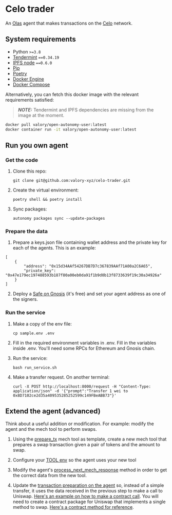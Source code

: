 # Celo trader

An [Olas](https://olas.network/) agent that makes transactions on the [Celo](https://celo.org/) network.

## System requirements

- Python `>=3.8`
- [Tendermint](https://docs.tendermint.com/v0.34/introduction/install.html) `==0.34.19`
- [IPFS node](https://docs.ipfs.io/install/command-line/#official-distributions) `==0.6.0`
- [Pip](https://pip.pypa.io/en/stable/installation/)
- [Poetry](https://python-poetry.org/)
- [Docker Engine](https://docs.docker.com/engine/install/)
- [Docker Compose](https://docs.docker.com/compose/install/)

Alternatively, you can fetch this docker image with the relevant requirements satisfied:

> **_NOTE:_**  Tendermint and IPFS dependencies are missing from the image at the moment.

```bash
docker pull valory/open-autonomy-user:latest
docker container run -it valory/open-autonomy-user:latest
```

## Run you own agent

### Get the code

1. Clone this repo:

    ```git clone git@github.com:valory-xyz/celo-trader.git```

2. Create the virtual environment:

    ```poetry shell && poetry install```

3. Sync packages:

    ```autonomy packages sync --update-packages```

### Prepare the data

1. Prepare a keys.json file containing wallet address and the private key for each of the agents. This is an example:

```
[
    {
        "address": "0x15d34AAf54267DB7D7c367839AAf71A00a2C6A65",
        "private_key": "0x47e179ec197488593b187f80a00eb0da91f1b9d0b13f8733639f19c30a34926a"
    }
]
```

2. Deploy a [Safe on Gnosis](https://app.safe.global/welcome) (it's free) and set your agent address as one of the signers.


### Run the service

1. Make a copy of the env file:

    ```cp sample.env .env```

2. Fill in the required environment variables in .env. Fill in the variables inside .env. You'll need some RPCs for Ethereum and Gnosis chain.

3. Run the service:

    ```bash run_service.sh```

4. Make a transfer request. On another terminal:

    ```curl -X POST http://localhost:8000/request -H "Content-Type: application/json" -d '{"prompt":"Transfer 1 wei to 0x8D7102ce2d35a409535285252599c149FBeABB73"}'```


## Extend the agent (advanced)

Think about a useful addition or modification. For example: modify the agent and the mech tool to perform swaps.

1. Using the [prepare_tx](https://github.com/valory-xyz/mech/blob/main/packages/valory/customs/prepare_tx/prepare_tx.py) mech tool as template, create a new mech tool that prepares a swap transaction given a pair of tokens and the amount to swap.

2. Configure your [TOOL env](https://github.com/valory-xyz/celo-trader/blob/main/sample.env#L9) so the agent uses your new tool

3. Modify the agent's [process_next_mech_response](https://github.com/valory-xyz/celo-trader/blob/main/packages/valory/skills/celo_trader_abci/behaviours.py#L207) method in order to get the correct data from the new tool.

4. Update the [transaction preparation on the agent](https://github.com/valory-xyz/celo-trader/blob/main/packages/valory/skills/celo_trader_abci/behaviours.py#L173) so, instead of a simple transfer, it uses the data received in the previous step to make a call to Uniswap. [Here's an example on how to make a contract call](https://github.com/valory-xyz/price-oracle/blob/main/packages/valory/skills/price_estimation_abci/behaviours.py#L361). You will need to create a contract package for Uniswap that implements a single method to swap. [Here's a contract method for reference](https://github.com/valory-xyz/price-oracle/blob/main/packages/valory/contracts/offchain_aggregator/contract.py#L197).